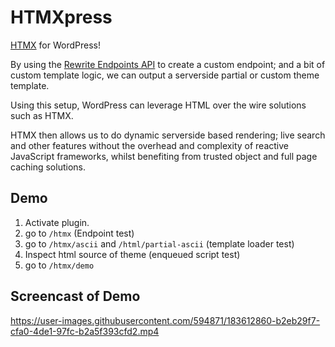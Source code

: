 # HTMXpress

[HTMX](https://htmx.org/) for WordPress!

By using the [Rewrite Endpoints API](https://make.wordpress.org/plugins/2012/06/07/rewrite-endpoints-api/) to create a
custom endpoint; and a bit of custom template logic, we can output a serverside partial or custom theme template.

Using this setup, WordPress can leverage HTML over the wire solutions such as HTMX.

HTMX then allows us to do dynamic serverside based rendering; live search and other features without the overhead and
complexity of reactive JavaScript frameworks, whilst benefiting from trusted object and full page caching solutions.

## Demo

1. Activate plugin.
2. go to `/htmx` (Endpoint test)
3. go to `/htmx/ascii` and `/html/partial-ascii` (template loader test)
4. Inspect html source of theme (enqueued script test)
5. go to `/htmx/demo`

## Screencast of Demo

https://user-images.githubusercontent.com/594871/183612860-b2eb29f7-cfa0-4de1-97fc-b2a5f393cfd2.mp4
